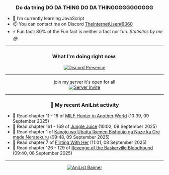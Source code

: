 <div align="center">

### Do da thing DO DA THING DO DA THINGGGGGGGGGGG
</div>

- 🌱 I’m currently learning JavaScript
- 📫 You can contact me on Discord [TheInternetUser#9060](https://discord.com/users/534117072796385300)
- ⚡ Fun fact: 80% of the Fun fact is neither a fact nor fun. _Statistics by me 😎_
<hr>

<div align="center">

### What I'm doing right now:
[![Discord Presence](https://lanyard.cnrad.dev/api/534117072796385300)](https://discord.com/users/534117072796385300)
<hr>

join my server it's open for all <br>
[![Server Invite](https://invidget.switchblade.xyz/bfYgVHxrSs)](https://discord.gg/bfYgVHxrSs)

<hr>
  
### 🌸 My recent AniList activity

</div>

<!-- ANILIST_ACTIVITY:start -->

-   📖 Read chapter 11 - 16 of [MILF Hunter in Another World](https://anilist.co/manga/166581) (10:39, 09 September 2025)
-   📖 Read chapter 161 - 169 of [Jungle Juice](https://anilist.co/manga/128882) (10:02, 09 September 2025)
-   📖 Read chapter 1 of [Kanojo wo Ubatta Ikemen Bishoujo ga Naze ka Ore made Neratekuru](https://anilist.co/manga/182367) (09:48, 09 September 2025)
-   📖 Read chapter 7 of [Flirting With Her](https://anilist.co/manga/145990) (11:01, 08 September 2025)
-   📖 Read chapter 126 - 129 of [Revenge of the Baskerville Bloodhound](https://anilist.co/manga/163824) (09:40, 08 September 2025)

<!-- ANILIST_ACTIVITY:end -->
<hr>

<div align="center">

[![AniList Banner](https://img.anili.st/User/929966)](https://anilist.co/user/TheInternetUser)

<!-- ![Profile views](https://gpvc.arturio.dev/TheInternetUse7) Since 2023-01-09 -->
<br>


</div>
